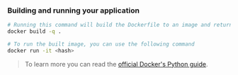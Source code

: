 ### Building and running your application

```zsh
# Running this command will build the Dockerfile to an image and return the hash
docker build -q .

# To run the built image, you can use the following command
docker run -it <hash>
```


> To learn more you can read the [official Docker's Python guide](https://docs.docker.com/language/python/).
